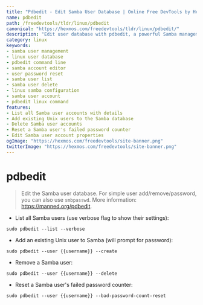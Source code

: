 ```yaml
---
title: "Pdbedit - Edit Samba User Database | Online Free DevTools by Hexmos"
name: pdbedit
path: /freedevtools/tldr/linux/pdbedit
canonical: "https://hexmos.com/freedevtools/tldr/linux/pdbedit/"
description: "Edit user database with pdbedit, a powerful Samba management tool. Manage user accounts and security settings efficiently on Linux. Free online tool, no registration required."
category: linux
keywords:
- samba user management
- linux user database
- pdbedit command line
- samba account editor
- user password reset
- samba user list
- samba user delete
- linux samba configuration
- samba user account
- pdbedit linux command
features:
- List all Samba user accounts with details
- Add existing Unix users to the Samba database
- Delete Samba user accounts
- Reset a Samba user's failed password counter
- Edit Samba user account properties
ogImage: "https://hexmos.com/freedevtools/site-banner.png"
twitterImage: "https://hexmos.com/freedevtools/site-banner.png"
---
```


# pdbedit

> Edit the Samba user database.
> For simple user add/remove/password, you can also use `smbpasswd`.
> More information: <https://manned.org/pdbedit>.

- List all Samba users (use verbose flag to show their settings):

`sudo pdbedit --list --verbose`

- Add an existing Unix user to Samba (will prompt for password):

`sudo pdbedit --user {{username}} --create`

- Remove a Samba user:

`sudo pdbedit --user {{username}} --delete`

- Reset a Samba user's failed password counter:

`sudo pdbedit --user {{username}} --bad-password-count-reset`
